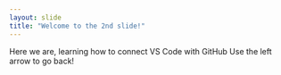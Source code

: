 ```yaml
---
layout: slide
title: "Welcome to the 2nd slide!"
---
```

Here we are, learning how to connect VS Code with GitHub
Use the left arrow to go back!
